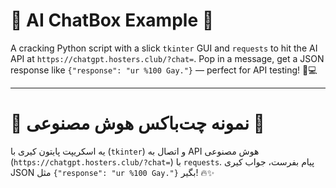 # 🌟 AI ChatBox Example 🌟
A cracking Python script with a slick `tkinter` GUI and `requests` to hit the AI API at `https://chatgpt.hosters.club/?chat=`. Pop in a message, get a JSON response like `{"response": "ur %100 Gay."}` — perfect for API testing! 🚀💻

---

# 🤖 نمونه چت‌باکس هوش مصنوعی 🤖
یه اسکریپت پایتون کیری با (`tkinter`) و اتصال به API هوش مصنوعی (`https://chatgpt.hosters.club/?chat=`) با `requests`. پیام بفرست، جواب کیری JSON مثل `{"response": "ur %100 Gay."}` بگیر! 🔥✨
